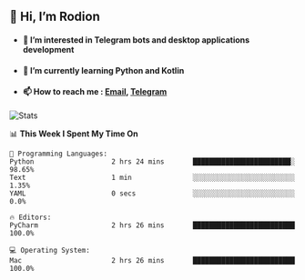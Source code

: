 ## 👋 Hi, I’m Rodion
- #### 👀 I’m interested in Telegram bots and desktop applications development
- #### 🌱 I’m currently learning Python and Kotlin
- #### 📫 How to reach me : [Email](mailto:me@lavn.ml), [Telegram](https://t.me/fast_geek)

![Stats](https://github-readme-stats.vercel.app/api?username=fast-geek&show_icons=true&theme=github_dark&hide_border=true&hide=issues&count_private=true&layout=compact)


<!--START_SECTION:waka-->
📊 **This Week I Spent My Time On** 

```text
💬 Programming Languages: 
Python                   2 hrs 24 mins       ████████████████████████░   98.65% 
Text                     1 min               ░░░░░░░░░░░░░░░░░░░░░░░░░   1.35% 
YAML                     0 secs              ░░░░░░░░░░░░░░░░░░░░░░░░░   0.0%

🔥 Editors: 
PyCharm                  2 hrs 26 mins       █████████████████████████   100.0%

💻 Operating System: 
Mac                      2 hrs 26 mins       █████████████████████████   100.0%

```


<!--END_SECTION:waka-->
